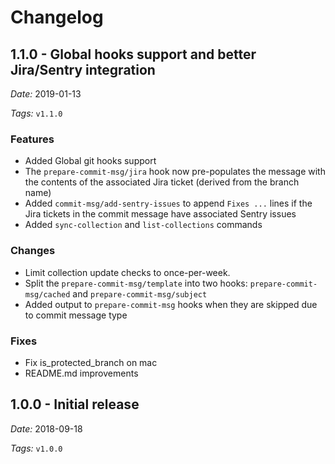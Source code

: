 # Changelog

## 1.1.0 - Global hooks support and better Jira/Sentry integration
*Date:* 2019-01-13

*Tags:*  `v1.1.0`

### Features
- Added Global git hooks support
- The `prepare-commit-msg/jira` hook now pre-populates the message with the contents of the associated Jira ticket (derived from the branch name)
- Added `commit-msg/add-sentry-issues` to append `Fixes ...` lines if the Jira tickets in the commit message have associated Sentry issues
- Added `sync-collection` and `list-collections` commands

### Changes
- Limit collection update checks to once-per-week.
- Split the `prepare-commit-msg/template` into two hooks: `prepare-commit-msg/cached` and `prepare-commit-msg/subject`
- Added output to `prepare-commit-msg` hooks when they are skipped due to commit message type

### Fixes
- Fix is_protected_branch on mac
- README.md improvements

## 1.0.0 - Initial release
*Date:* 2018-09-18

*Tags:* `v1.0.0`
